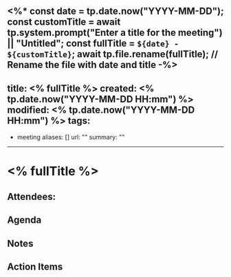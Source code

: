 <%*
const date = tp.date.now("YYYY-MM-DD");
const customTitle = await tp.system.prompt("Enter a title for the meeting") || "Untitled";
const fullTitle = `${date} - ${customTitle}`;
await tp.file.rename(fullTitle); // Rename the file with date and title
-%>
---
title: <% fullTitle %>
created: <% tp.date.now("YYYY-MM-DD HH:mm") %>
modified: <% tp.date.now("YYYY-MM-DD HH:mm") %>
tags:
  - 
  - meeting
aliases: []
url: ""
summary: ""
---

# <% fullTitle %>

**Attendees:**  
- 

## Agenda

## Notes

## Action Items
